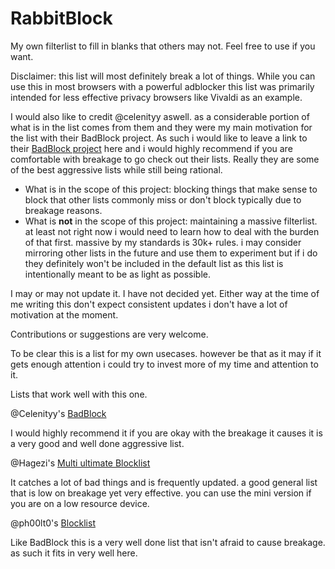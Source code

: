 # RabbitBlock
My own filterlist to fill in blanks that others may not. Feel free to use if you want. 

Disclaimer: this list will most definitely break a lot of things.
While you can use this in most browsers with a powerful adblocker this list was primarily intended for less effective privacy browsers like Vivaldi as an example.

I would also like to credit @celenityy aswell. as a considerable portion of what is in the list comes from them and they were my main motivation for the list with their BadBlock project. As such i would like to leave a link to their [BadBlock project](https://badblock.celenity.dev/) here and i would highly recommend if you are comfortable with breakage to go check out their lists. Really they are some of the best aggressive lists while still being rational.

- What is in the scope of this project: blocking things that make sense to block that other lists commonly miss or don't block typically due to breakage reasons.
- What is **not** in the scope of this project: maintaining a massive filterlist. at least not right now i would need to learn how to deal with the burden of that first. massive by my standards is 30k+ rules. i may consider mirroring other lists in the future and use them to experiment but if i do they definitely won't be included in the default list as this list is intentionally meant to be as light as possible.

I may or may not update it. I have not decided yet. Either way at the time of me writing this don't expect consistent updates i don't have a lot of motivation at the moment.

Contributions or suggestions are very welcome.

To be clear this is a list for my own usecases. however be that as it may if it gets enough attention i could try to invest more of my time and attention to it.


Lists that work well with this one.

@Celenityy's [BadBlock](https://badblock.celenity.dev/)

I would highly recommend it if you are okay with the breakage it causes it is a very good and well done aggressive list.

@Hagezi's [Multi ultimate Blocklist](https://github.com/hagezi/dns-blocklists?tab=readme-ov-file#ultimate) 

It catches a lot of bad things and is frequently updated. a good general list that is low on breakage yet very effective. you can use the mini version if you are on a low resource device.

@ph00lt0's [Blocklist](https://github.com/ph00lt0/blocklist)

Like BadBlock this is a very well done list that isn't afraid to cause breakage. as such it fits in very well here.


